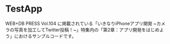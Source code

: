 # TestApp
WEB+DB PRESS Vol.104 に掲載されている「いきなりiPhoneアプリ開発 ~カメラの写真を加工してTwitter投稿！~」特集内の「第2章：アプリ開発をはじめよう」におけるサンプルコードです。
